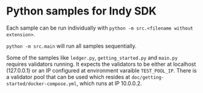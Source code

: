 # Python samples for Indy SDK

Each sample can be run individually with `python -m src.<filename without extension>`.

`python -m src.main` will run all samples sequentially.

Some of the samples like `ledger.py`, `getting_started.py` and `main.py` requires validators running. It expects the validators to be either at localhost (127.0.0.1) or an IP configured at environment varaible `TEST_POOL_IP`. There is a validator pool that can be used which resides at `doc/getting-started/docker-compose.yml`, which runs at IP 10.0.0.2.
